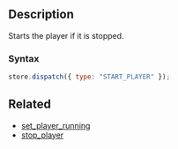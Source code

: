 ## Description

Starts the player if it is stopped.

### Syntax

```js
store.dispatch({ type: "START_PLAYER" });
```

## Related

- [set_player_running](./set_player_running.md)
- [stop_player](./stop_player.md)
